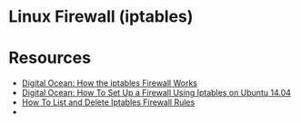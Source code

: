 # Linux Firewall (iptables)

# Resources

- [Digital Ocean: How the iptables Firewall Works](https://www.digitalocean.com/community/tutorials/how-the-iptables-firewall-works)
- [Digital Ocean: How To Set Up a Firewall Using Iptables on Ubuntu 14.04](https://www.digitalocean.com/community/tutorials/how-to-set-up-a-firewall-using-iptables-on-ubuntu-14-04)
- [How To List and Delete Iptables Firewall Rules](https://www.digitalocean.com/community/tutorials/how-to-list-and-delete-iptables-firewall-rules)
- 
